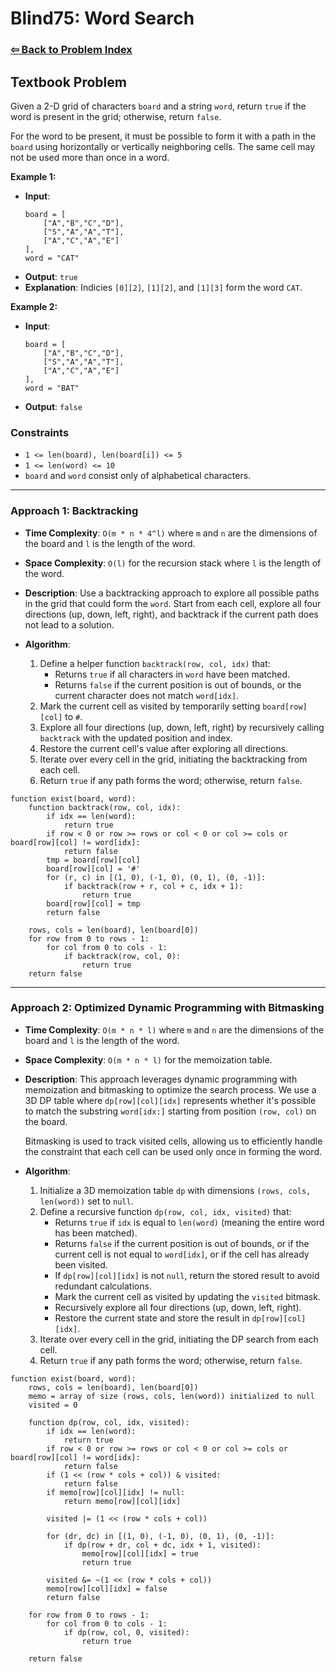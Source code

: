 # Blind75: Word Search

### [⇦ Back to Problem Index](../../index.md)

## Textbook Problem

Given a 2-D grid of characters `board` and a string `word`, return `true` if the word is present in the grid; otherwise, return `false`.

For the word to be present, it must be possible to form it with a path in the `board` using horizontally or vertically neighboring cells. The same cell may not be used more than once in a word.

**Example 1:**

-   **Input**:
    ```
    board = [
    	["A","B","C","D"],
    	["S","A","A","T"],
    	["A","C","A","E"]
    ],
    word = "CAT"
    ```
-   **Output**: `true`
-   **Explanation**: Indicies `[0][2]`, `[1][2]`, and `[1][3]` form the word `CAT`.

**Example 2:**

-   **Input**:
    ```
    board = [
    	["A","B","C","D"],
    	["S","A","A","T"],
    	["A","C","A","E"]
    ],
    word = "BAT"
    ```
-   **Output**: `false`

### Constraints

-   `1 <= len(board), len(board[i]) <= 5`
-   `1 <= len(word) <= 10`
-   `board` and `word` consist only of alphabetical characters.

---

### Approach 1: Backtracking

-   **Time Complexity**: `O(m * n * 4^l)` where `m` and `n` are the dimensions of the board and `l` is the length of the word.
-   **Space Complexity**: `O(l)` for the recursion stack where `l` is the length of the word.
-   **Description**: Use a backtracking approach to explore all possible paths in the grid that could form the `word`. Start from each cell, explore all four directions (up, down, left, right), and backtrack if the current path does not lead to a solution.
-   **Algorithm**:

    1.  Define a helper function `backtrack(row, col, idx)` that:
        -   Returns `true` if all characters in `word` have been matched.
        -   Returns `false` if the current position is out of bounds, or the current character does not match `word[idx]`.
    2.  Mark the current cell as visited by temporarily setting `board[row][col]` to `#`.
    3.  Explore all four directions (up, down, left, right) by recursively calling `backtrack` with the updated position and index.
    4.  Restore the current cell's value after exploring all directions.
    5.  Iterate over every cell in the grid, initiating the backtracking from each cell.
    6.  Return `true` if any path forms the word; otherwise, return `false`.

```pseudo
function exist(board, word):
	function backtrack(row, col, idx):
		if idx == len(word):
			return true
		if row < 0 or row >= rows or col < 0 or col >= cols or board[row][col] != word[idx]:
			return false
		tmp = board[row][col]
		board[row][col] = '#'
		for (r, c) in [(1, 0), (-1, 0), (0, 1), (0, -1)]:
			if backtrack(row + r, col + c, idx + 1):
				return true
		board[row][col] = tmp
		return false

	rows, cols = len(board), len(board[0])
	for row from 0 to rows - 1:
		for col from 0 to cols - 1:
			if backtrack(row, col, 0):
				return true
	return false
```

---

### Approach 2: Optimized Dynamic Programming with Bitmasking

-   **Time Complexity**: `O(m * n * l)` where `m` and `n` are the dimensions of the board and `l` is the length of the word.
-   **Space Complexity**: `O(m * n * l)` for the memoization table.
-   **Description**: This approach leverages dynamic programming with memoization and bitmasking to optimize the search process. We use a 3D DP table where `dp[row][col][idx]` represents whether it's possible to match the substring `word[idx:]` starting from position `(row, col)` on the board.

    Bitmasking is used to track visited cells, allowing us to efficiently handle the constraint that each cell can be used only once in forming the word.

-   **Algorithm**:

    1. Initialize a 3D memoization table `dp` with dimensions `(rows, cols, len(word))` set to `null`.
    2. Define a recursive function `dp(row, col, idx, visited)` that:
        - Returns `true` if `idx` is equal to `len(word)` (meaning the entire word has been matched).
        - Returns `false` if the current position is out of bounds, or if the current cell is not equal to `word[idx]`, or if the cell has already been visited.
        - If `dp[row][col][idx]` is not `null`, return the stored result to avoid redundant calculations.
        - Mark the current cell as visited by updating the `visited` bitmask.
        - Recursively explore all four directions (up, down, left, right).
        - Restore the current state and store the result in `dp[row][col][idx]`.
    3. Iterate over every cell in the grid, initiating the DP search from each cell.
    4. Return `true` if any path forms the word; otherwise, return `false`.

```pseudo
function exist(board, word):
	rows, cols = len(board), len(board[0])
	memo = array of size (rows, cols, len(word)) initialized to null
	visited = 0

	function dp(row, col, idx, visited):
		if idx == len(word):
			return true
		if row < 0 or row >= rows or col < 0 or col >= cols or board[row][col] != word[idx]:
			return false
		if (1 << (row * cols + col)) & visited:
			return false
		if memo[row][col][idx] != null:
			return memo[row][col][idx]

		visited |= (1 << (row * cols + col))

		for (dr, dc) in [(1, 0), (-1, 0), (0, 1), (0, -1)]:
			if dp(row + dr, col + dc, idx + 1, visited):
				memo[row][col][idx] = true
				return true

		visited &= ~(1 << (row * cols + col))
		memo[row][col][idx] = false
		return false

	for row from 0 to rows - 1:
		for col from 0 to cols - 1:
			if dp(row, col, 0, visited):
				return true

	return false
```

